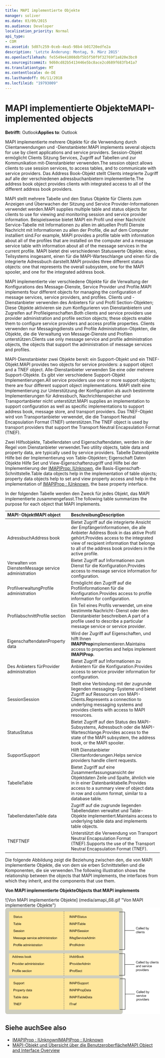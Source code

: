 ```yaml
---
title: MAPI implementierte Objekte
manager: soliver
ms.date: 03/09/2015
ms.audience: Developer
localization_priority: Normal
api_type:
- COM
ms.assetid: 5d07c259-0ceb-4ea5-98b4-b01720edfe2a
description: 'Letzte Änderung: Montag, 9. März 2015'
ms.openlocfilehash: fe5549e41008dbf5b5f50f9f32769f1a820e3bc0
ms.sourcegitcommit: 9d60cd82b5413446e5bc8ace2cd689f683fb41a7
ms.translationtype: MT
ms.contentlocale: de-DE
ms.lasthandoff: 06/11/2018
ms.locfileid: "19793009"
---
```

# <a name="mapi-implemented-objects"></a><span data-ttu-id="525f7-103">MAPI implementierte Objekte</span><span class="sxs-lookup"><span data-stu-id="525f7-103">MAPI-implemented objects</span></span>
  
<span data-ttu-id="525f7-104">**Betrifft**: Outlook</span><span class="sxs-lookup"><span data-stu-id="525f7-104">**Applies to**: Outlook</span></span> 
  
<span data-ttu-id="525f7-105">MAPI implementierte mehrere Objekte für die Verwendung durch Clientanwendungen und -Dienstanbieter.</span><span class="sxs-lookup"><span data-stu-id="525f7-105">MAPI implements several objects for use by client applications and service providers.</span></span> <span data-ttu-id="525f7-106">Session-Objekt ermöglicht Clients Sitzung Services, Zugriff auf Tabellen und zur Kommunikation mit-Dienstanbieter verwenden.</span><span class="sxs-lookup"><span data-stu-id="525f7-106">The session object allows clients to use session services, to access tables, and to communicate with service providers.</span></span> <span data-ttu-id="525f7-107">Das Address Book-Objekt stellt Clients integrierte Zugriff auf alle der verschiedenen adressbuchanbietern implementierte.</span><span class="sxs-lookup"><span data-stu-id="525f7-107">The address book object provides clients with integrated access to all of the different address book providers.</span></span> 
  
<span data-ttu-id="525f7-108">MAPI stellt mehrere Tabelle und den Status Objekte für Clients zum Anzeigen und Überwachen der Sitzung und Service Provider-Informationen verwendet werden.</span><span class="sxs-lookup"><span data-stu-id="525f7-108">MAPI supplies multiple table and status objects for clients to use for viewing and monitoring session and service provider information.</span></span> <span data-ttu-id="525f7-109">Beispielsweise bietet MAPI ein Profil und einer Nachricht Service-Tabelle mit Informationen zu allen im aktuellen Profil Dienste Nachricht mit Informationen zu allen der Profile, die auf dem Computer installiert sind.</span><span class="sxs-lookup"><span data-stu-id="525f7-109">For example, MAPI provides a profile table with information about all of the profiles that are installed on the computer and a message service table with information about all of the message services in the current profile.</span></span> <span data-ttu-id="525f7-110">MAPI bietet drei verschiedenen Statuswerte Objekte: eines, Teilsystems insgesamt, einen für die MAPI-Warteschlange und einen für die integrierte Adressbuch darstellt.</span><span class="sxs-lookup"><span data-stu-id="525f7-110">MAPI provides three different status objects: one that represents the overall subsystem, one for the MAPI spooler, and one for the integrated address book.</span></span> 
  
<span data-ttu-id="525f7-111">MAPI implementierte vier verschiedene Objekte für die Verwaltung der Konfigurations des Message-Dienste, Service Provider und Profile.</span><span class="sxs-lookup"><span data-stu-id="525f7-111">MAPI implements four different objects for managing the configuration of message services, service providers, and profiles.</span></span> <span data-ttu-id="525f7-112">Clients und -Dienstanbieter verwenden des Anbieters für und Profil Section-Objekten; Diese Objekte aktivieren sie zum Konfigurieren von Dienstanbietern und Zugreifen auf Profileigenschaften.</span><span class="sxs-lookup"><span data-stu-id="525f7-112">Both clients and service providers use provider administration and profile section objects; these objects enable them to configure service providers and access profile properties.</span></span> <span data-ttu-id="525f7-113">Clients verwenden nur Messagingdiensts und Profile Administration-Objekten, die Objekte, die die Verwaltung von Message-Dienste und Profilen unterstützen.</span><span class="sxs-lookup"><span data-stu-id="525f7-113">Clients use only message service and profile administration objects, the objects that support the administration of message services and profiles.</span></span> 
  
<span data-ttu-id="525f7-114">MAPI-Dienstanbieter zwei Objekte bereit: ein Support-Objekt und ein TNEF-Objekt.</span><span class="sxs-lookup"><span data-stu-id="525f7-114">MAPI provides two objects for service providers: a support object and a TNEF object.</span></span> <span data-ttu-id="525f7-115">Alle-Dienstanbieter verwenden Sie eine oder mehrere Support-Objekte. Es gibt vier verschiedene Support-Objekt Implementierungen.</span><span class="sxs-lookup"><span data-stu-id="525f7-115">All service providers use one or more support objects; there are four different support object implementations.</span></span> <span data-ttu-id="525f7-116">MAPI stellt eine Implementierung zur Unterstützung der Konfiguration als auch bestimmte Implementierungen für Adressbuch, Nachrichtenspeicher und Transportanbieter nicht unterstützt.</span><span class="sxs-lookup"><span data-stu-id="525f7-116">MAPI supplies an implementation to support configuration as well as specific implementations to support address book, message store, and transport providers.</span></span> <span data-ttu-id="525f7-117">Das TNEF-Objekt wird von Transportanbieter verwendet, die die Transport Neutral Encapsulation Format (TNEF) unterstützen.</span><span class="sxs-lookup"><span data-stu-id="525f7-117">The TNEF object is used by transport providers that support the Transport Neutral Encapsulation Format (TNEF).</span></span>
  
<span data-ttu-id="525f7-118">Zwei Hilfsobjekte, Tabellendaten und Eigenschaftendaten, werden in der Regel vom Dienstanbieter verwendet.</span><span class="sxs-lookup"><span data-stu-id="525f7-118">Two utility objects, table data and property data, are typically used by service providers.</span></span> <span data-ttu-id="525f7-119">Tabelle Datenobjekte Hilfe bei der Implementierung von Table-Objekten; Eigenschaft Daten Objekte Hilfe Set und View-Eigenschaftenzugriff und Hilfe bei der Implementierung der [IMAPIProp: IUnknown](imapipropiunknown.md), die Basis-Eigenschaft-Schnittstelle.</span><span class="sxs-lookup"><span data-stu-id="525f7-119">Table data objects help in the implementation of table objects; property data objects help to set and view property access and help in the implementation of [IMAPIProp : IUnknown](imapipropiunknown.md), the base property interface.</span></span> 
  
<span data-ttu-id="525f7-120">In der folgenden Tabelle werden den Zweck für jedes Objekt, das MAPI implementierte zusammengefasst.</span><span class="sxs-lookup"><span data-stu-id="525f7-120">The following table summarizes the purpose for each object that MAPI implements.</span></span>
  
|<span data-ttu-id="525f7-121">**MAPI-Objekt**</span><span class="sxs-lookup"><span data-stu-id="525f7-121">**MAPI object**</span></span>|<span data-ttu-id="525f7-122">**Beschreibung**</span><span class="sxs-lookup"><span data-stu-id="525f7-122">**Description**</span></span>|
|:-----|:-----|
|<span data-ttu-id="525f7-123">Adressbuch</span><span class="sxs-lookup"><span data-stu-id="525f7-123">Address book</span></span>  <br/> |<span data-ttu-id="525f7-124">Bietet Zugriff auf die integrierte Ansicht der Empfängerinformationen, die alle Anbieter Address Book in das aktive Profil gehört.</span><span class="sxs-lookup"><span data-stu-id="525f7-124">Provides access to the integrated view of recipient information that belongs to all of the address book providers in the active profile.</span></span>  <br/> |
|<span data-ttu-id="525f7-125">Verwalten von Diensten</span><span class="sxs-lookup"><span data-stu-id="525f7-125">Message service administration</span></span>  <br/> |<span data-ttu-id="525f7-126">Bietet Zugriff auf Informationen zum Dienst für die Konfiguration.</span><span class="sxs-lookup"><span data-stu-id="525f7-126">Provides access to message service information for configuration.</span></span>  <br/> |
|<span data-ttu-id="525f7-127">Profilverwaltung</span><span class="sxs-lookup"><span data-stu-id="525f7-127">Profile administration</span></span>  <br/> |<span data-ttu-id="525f7-128">Ermöglicht den Zugriff auf die Profilinformationen für die Konfiguration.</span><span class="sxs-lookup"><span data-stu-id="525f7-128">Provides access to profile information for configuration.</span></span>  <br/> |
|<span data-ttu-id="525f7-129">Profilabschnitt</span><span class="sxs-lookup"><span data-stu-id="525f7-129">Profile section</span></span>  <br/> |<span data-ttu-id="525f7-130">Ein Teil eines Profils verwendet, um eine bestimmte Nachricht-Dienst oder den Dienstanbieter beschreiben.</span><span class="sxs-lookup"><span data-stu-id="525f7-130">A part of a profile used to describe a particular message service or service provider.</span></span>  <br/> |
|<span data-ttu-id="525f7-131">Eigenschaftendaten</span><span class="sxs-lookup"><span data-stu-id="525f7-131">Property data</span></span>  <br/> |<span data-ttu-id="525f7-132">Wird der Zugriff auf Eigenschaften, und hilft Ihnen **IMAPIProp**implementieren.</span><span class="sxs-lookup"><span data-stu-id="525f7-132">Maintains access to properties and helps implement **IMAPIProp**.</span></span>  <br/> |
|<span data-ttu-id="525f7-133">Des Anbieters für</span><span class="sxs-lookup"><span data-stu-id="525f7-133">Provider administration</span></span>  <br/> |<span data-ttu-id="525f7-134">Bietet Zugriff auf Informationen zu Anbietern für die Konfiguration.</span><span class="sxs-lookup"><span data-stu-id="525f7-134">Provides access to service provider information for configuration.</span></span>  <br/> |
|<span data-ttu-id="525f7-135">Session</span><span class="sxs-lookup"><span data-stu-id="525f7-135">Session</span></span>  <br/> |<span data-ttu-id="525f7-136">Stellt eine Verbindung mit der zugrunde liegenden messaging-Systeme und bietet Zugriff auf Ressourcen von MAPI-Clients.</span><span class="sxs-lookup"><span data-stu-id="525f7-136">Represents a connection to underlying messaging systems and provides clients with access to MAPI resources.</span></span>  <br/> |
|<span data-ttu-id="525f7-137">Status</span><span class="sxs-lookup"><span data-stu-id="525f7-137">Status</span></span>  <br/> |<span data-ttu-id="525f7-138">Bietet Zugriff auf den Status des MAPI-Subsystems, Adressbuch oder die MAPI-Warteschlange.</span><span class="sxs-lookup"><span data-stu-id="525f7-138">Provides access to the state of the MAPI subsystem, the address book, or the MAPI spooler.</span></span>  <br/> |
|<span data-ttu-id="525f7-139">Support</span><span class="sxs-lookup"><span data-stu-id="525f7-139">Support</span></span>  <br/> |<span data-ttu-id="525f7-140">Hilft Dienstanbieter Clientanforderungen.</span><span class="sxs-lookup"><span data-stu-id="525f7-140">Helps service providers handle client requests.</span></span>  <br/> |
|<span data-ttu-id="525f7-141">Tabelle</span><span class="sxs-lookup"><span data-stu-id="525f7-141">Table</span></span>  <br/> |<span data-ttu-id="525f7-142">Bietet Zugriff auf eine Zusammenfassungsansicht der Objektdaten Zeile und Spalte, ähnlich wie in in einer Datenbanktabelle.</span><span class="sxs-lookup"><span data-stu-id="525f7-142">Provides access to a summary view of object data in row and column format, similar to a database table.</span></span>  <br/> |
|<span data-ttu-id="525f7-143">Tabellendaten</span><span class="sxs-lookup"><span data-stu-id="525f7-143">Table data</span></span>  <br/> |<span data-ttu-id="525f7-144">Zugriff auf die zugrunde liegenden Tabellendaten verwaltet und Table-Objekte implementiert.</span><span class="sxs-lookup"><span data-stu-id="525f7-144">Maintains access to underlying table data and implements table objects.</span></span>  <br/> |
|<span data-ttu-id="525f7-145">TNEF</span><span class="sxs-lookup"><span data-stu-id="525f7-145">TNEF</span></span>  <br/> |<span data-ttu-id="525f7-146">Unterstützt die Verwendung von Transport Neutral Encapsulation Format (TNEF).</span><span class="sxs-lookup"><span data-stu-id="525f7-146">Supports the use of the Transport Neutral Encapsulation Format (TNEF).</span></span>  <br/> |
   
<span data-ttu-id="525f7-147">Die folgende Abbildung zeigt die Beziehung zwischen den, die von MAPI implementierte Objekte, die von dem sie erben Schnittstellen und die Komponenten, die sie verwenden.</span><span class="sxs-lookup"><span data-stu-id="525f7-147">The following illustration shows the relationship between the objects that MAPI implements, the interfaces from which they inherit, and the components that use them.</span></span> 
  
<span data-ttu-id="525f7-148">**Von MAPI implementierte Objekte**</span><span class="sxs-lookup"><span data-stu-id="525f7-148">**Objects that MAPI implements**</span></span>
  
<span data-ttu-id="525f7-149">![Von MAPI implementierte Objekte] (media/amapi_68.gif "Von MAPI implementierte Objekte")</span><span class="sxs-lookup"><span data-stu-id="525f7-149">![Objects that MAPI implements](media/amapi_68.gif "Objects that MAPI implements")</span></span>
  
## <a name="see-also"></a><span data-ttu-id="525f7-150">Siehe auch</span><span class="sxs-lookup"><span data-stu-id="525f7-150">See also</span></span>

- [<span data-ttu-id="525f7-151">IMAPIProp : IUnknown</span><span class="sxs-lookup"><span data-stu-id="525f7-151">IMAPIProp : IUnknown</span></span>](imapipropiunknown.md)
- [<span data-ttu-id="525f7-152">MAPI-Objekt und Übersicht über die Benutzeroberfläche</span><span class="sxs-lookup"><span data-stu-id="525f7-152">MAPI Object and Interface Overview</span></span>](mapi-object-and-interface-overview.md)

